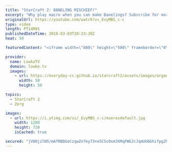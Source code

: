 ```yaml
---
title: "StarCraft 2: BANELING MISCHIEF!"
excerpt: "Why play macro when you can make Banelings? Subscribe for more videos: http://lowko.tv/youtube The Zerg... Mothership?! https://goo.gl/bZtVFG  A very fun match of Zerg versus Protoss on Acid Plant LE. If you have an awesome replay of StarCraft 2 that you think is worth casting, you can send it to replays@lowko.tv."
originalUrl: https://youtube.com/watch?v=_EvyMBS_c-c
type: video
length: PT14M4S
publishedDateTime: 2018-03-03T20:33:30Z
heat: 50

featuredContent: "<iframe width=\"800\" height=\"500\" frameborder=\"0\" src=\"https://www.youtube.com/embed/_EvyMBS_c-c\" allow=\"accelerometer; autoplay; encrypted-media; gyroscope; picture-in-picture\" allowfullscreen></iframe>"

provider:
  name: LowkoTV
  domain: lowko.tv
  images:
    - url: https://everyday-cc.github.io/starcraft2/assets/images/organizations/lowko.tv-50x50.jpg
      width: 50
      height: 50

topics:
  - StarCraft 2
  - Zerg

images:
  - url: https://i.ytimg.com/vi/_EvyMBS_c-c/maxresdefault.jpg
    width: 1280
    height: 720
    isCached: true

secured: "jVD0jzlN5/mAfRBQGoCzqwZn7ey73+e5CSc0xm3XMqFWGJcJqmUU6Ghifpg2hmGLJ1Uan9thYWr/ONGOk0/ymDj5/boTwoimey9RD3+3gII3c009gzx9xZHfRMAJjvLNYYDoeONIoqzhd4Ps+/Mdqd1aod2lSx/DOz/9anlGgdV3+1RqLSEsRsm/iVwMKjujWoXRxOUrtuKMY5xRT04NNyGedfvPTAZku57rTCjKgqZodIeoJIDJdtMbzFNBPc3iKsfT6556WEdk8XXenhv8cNe0uqDSepRDKRqfTg72QmckDmQ6F+AN6TXPNqDDcmm/tHboZK653MUkyARGd3hk0D3scECus33G9Qr4sQusMNhPdNJUe9Rh/kN04V6Mf/YvSTyaFsCoOiIVOrnh59bJ/2iazPTxkUVDBKHVn1BG93w=;OGX3YHJXDlHL2ypD3GPpMQ=="
---
```


